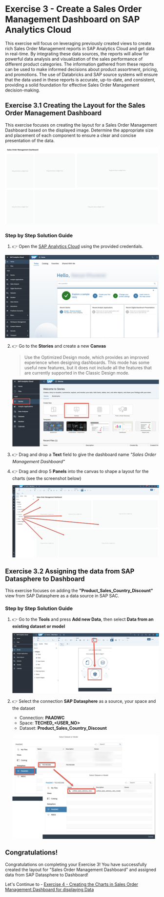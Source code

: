 # Exercise 3 - Create a Sales Order Management Dashboard on SAP Analytics Cloud

This exercise will focus on leveraging previously created views to create rich Sales Order Management reports in SAP Analytics Cloud and get data in real-time. By integrating these data sources, the reports will allow for powerful data analysis and visualization of the sales performance of different product categories. The information gathered from these reports can be used to make informed decisions about product assortment, pricing, and promotions. The use of Databricks and SAP source systems will ensure that the data used in these reports is accurate, up-to-date, and consistent, providing a solid foundation for effective Sales Order Management decision-making.

## Exercise 3.1 Creating the Layout for the Sales Order Management Dashboard

This exercise focuses on creating the layout for a Sales Order Management Dashboard based on the displayed image. Determine the appropriate size and placement of each component to ensure a clear and concise presentation of the data.

  ![Layout](images/layout-result.png)

### Step by Step Solution Guide

1. 👉 Open the [SAP Analytics Cloud](https://techedsac-da266.ap11.hcs.cloud.sap/sap/fpa/ui/app.html#/home) using the provided credentials.
   
  ![SAC Home](images/sachome.png)


2. 👉 Go to the **Stories** and create a new **Canvas**
    
    >Use the Optimized Design mode, which provides an improved experience when designing dashboards. This mode has some useful new features, but it does not include all the features that are currently supported in the Classic Design mode.
    
    ![New View](images/newcanvas.png)


3. 👉 Drag and drop a **Text** field to give the dashboard name *"Sales Order Management Dashboard"*

4. 👉 Drag and drop 5 **Panels** into the canvas to shape a layout for the charts (see the screenshot below)
 
    ![Layout](images/saclayout.png)

## Exercise 3.2 Assigning the data from SAP Datasphere to Dashboard

This exercise focuses on adding the **"Product_Sales_Country_Discount"** view from SAP Datasphere as a data source in SAP SAC.

### Step by Step Solution Guide

1. 👉 Go to the **Tools** and press **Add new Data**, then select **Data from an existing dataset or model**
    
    ![SAC Data](images/sacdata.png)

2.  👉 Select the connection **SAP Datasphere** as a source, your space and the dataset
    - Connection: **PAADWC**
    - Space: **TECHED_\<USER_NO>**
    - Dataset: **Product_Sales_Country_Discount**
  
    ![SAC Data](images/select_datasphere.png)


## Congratulations!

Congratulations on completing your Exercise 3! You have successfully created the layout for "Sales Order Management Dashboard" and assigned data from SAP Datasphere to Dashboard!

Let's Continue to - [Exercise 4 - Creating the Charts in Sales Order Management Dashboard for displaying Data](../ex4/README.md)